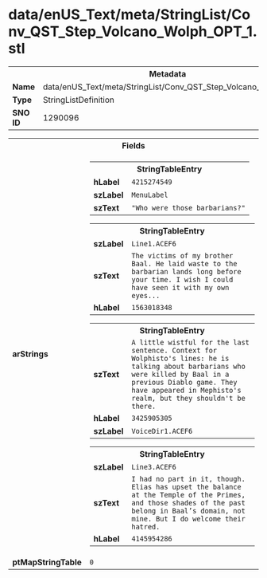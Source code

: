 <h1>data/enUS_Text/meta/StringList/Conv_QST_Step_Volcano_Wolph_OPT_1.stl</h1><table><tr><th colspan="100%">Metadata</th></tr><tr><td><b>Name</b></td><td>data/enUS_Text/meta/StringList/Conv_QST_Step_Volcano_Wolph_OPT_1.stl</td></tr><tr><td><b>Type</b></td><td>StringListDefinition</td></tr><tr><td><b>SNO ID</b></td><td>1290096</td></tr></table>

<table><tr><th colspan="100%">Fields</th></tr><tr><td><b>arStrings</b></td><td><table><tr><th colspan="100%">StringTableEntry</th></tr><tr><td><b>hLabel</b></td><td><code>4215274549</code></td></tr><tr><td><b>szLabel</b></td><td><code>MenuLabel</code></td></tr><tr><td><b>szText</b></td><td><code>"Who were those barbarians?"</code></td></tr></table>


<table><tr><th colspan="100%">StringTableEntry</th></tr><tr><td><b>szLabel</b></td><td><code>Line1.ACEF6</code></td></tr><tr><td><b>szText</b></td><td><code>The victims of my brother Baal. He laid waste to the barbarian lands long before your time. I wish I could have seen it with my own eyes...</code></td></tr><tr><td><b>hLabel</b></td><td><code>1563018348</code></td></tr></table>


<table><tr><th colspan="100%">StringTableEntry</th></tr><tr><td><b>szText</b></td><td><code>A little wistful for the last sentence. Context for Wolphisto's lines: he is talking about barbarians who were killed by Baal in a previous Diablo game. They have appeared in Mephisto's realm, but they shouldn't be there.</code></td></tr><tr><td><b>hLabel</b></td><td><code>3425905305</code></td></tr><tr><td><b>szLabel</b></td><td><code>VoiceDir1.ACEF6</code></td></tr></table>


<table><tr><th colspan="100%">StringTableEntry</th></tr><tr><td><b>szLabel</b></td><td><code>Line3.ACEF6</code></td></tr><tr><td><b>szText</b></td><td><code>I had no part in it, though. Elias has upset the balance at the Temple of the Primes, and those shades of the past belong in Baal’s domain, not mine. But I do welcome their hatred.</code></td></tr><tr><td><b>hLabel</b></td><td><code>4145954286</code></td></tr></table>


</td></tr><tr><td><b>ptMapStringTable</b></td><td><code>0</code></td></tr></table>

